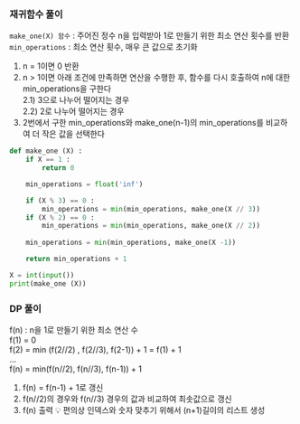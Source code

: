 ### 재귀함수 풀이
`make_one(X) 함수` : 주어진 정수 n을 입력받아 1로 만들기 위한 최소 연산 횟수를 반환 <br>
`min_operations` : 최소 연산 횟수, 매우 큰 값으로 초기화 
1. n = 1이면 0 반환
2. n > 1이면 아래 조건에 만족하면 연산을 수행한 후, 함수를 다시 호출하여 n에 대한 min_operations을 구한다  
   2.1) 3으로 나누어 떨어지는 경우 <br>
   2.2) 2로 나누어 떨어지는 경우
3. 2번에서 구한 min_operations와 make_one(n-1)의 min_operations를 비교하여 더 작은 값을 선택한다
   
```python
def make_one (X) :
    if X == 1 :
        return 0

    min_operations = float('inf')

    if (X % 3) == 0 :
        min_operations = min(min_operations, make_one(X // 3))
    if (X % 2) == 0 :
        min_operations = min(min_operations, make_one(X // 2))
    
    min_operations = min(min_operations, make_one(X -1))

    return min_operations + 1

X = int(input())
print(make_one (X))
```
   
### DP 풀이
f(n) : n을 1로 만들기 위한 최소 연산 수 <br>
f(1) = 0 <br>
f(2) = min (f(2//2) , f(2//3), f(2-1)) + 1 = f(1) + 1 <br>
... <br>
f(n) = min(f(n//2), f(n//3), f(n-1)) + 1 <br>

1. f(n) = f(n-1) + 1로 갱신
2. f(n//2)의 경우와  f(n//3) 경우의 값과 비교하여 최솟값으로 갱신
3. f(n) 출력
💡 편의상 인덱스와 숫자 맞추기 위해서 (n+1)길이의 리스트 생성
